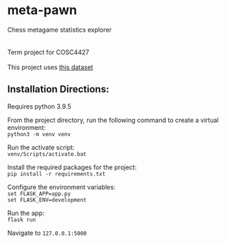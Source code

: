 # meta-pawn

Chess metagame statistics explorer<br>
<br>
<br>
Term project for COSC4427<br>
<br>
This project uses [this dataset](https://www.kaggle.com/datasnaek/chess) <br>

<h2>Installation Directions:</h2>
Requires python 3.9.5<br>

From the project directory, run the following command to create a virtual environment:<br>
`python3 -m venv venv`
<br>

Run the activate script:<br>
`venv/Scripts/activate.bat`<br>

Install the required packages for the project:<br>
`pip install -r requirements.txt`<br>

Configure the environment variables:<br>
`set FLASK_APP=app.py`<br>
`set FLASK_ENV=development`<br>

Run the app:<br>
`flask run`<br>

Navigate to `127.0.0.1:5000` 